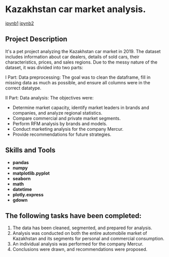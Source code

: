# Kazakhstan car market analysis.
[ipynb1](https://github.com/Santonika/Pet-Projects/blob/main/Kazakhstan%20car%20market/Part%20I%20Kazakhstan%20car%20market%20analysis.%20Data%20preprocessing..ipynb)
[ipynb2](https://github.com/Santonika/Pet-Projects/blob/main/Kazakhstan%20car%20market/Part%20II%20Kazakhstan%20car%20market%20analysis.ipynb)

##  Project Description

It's a pet project analyzing the Kazakhstan car market in 2019. The dataset includes information about car dealers, details of sold cars, their characteristics, prices, and sales regions. Due to the messy nature of the dataset, it was divided into two parts:

I Part: Data preprocessing:
The goal was to clean the dataframe, fill in missing data as much as possible, and ensure all columns were in the correct datatype.

II Part: Data analysis:
The objectives were:

  * Determine market capacity, identify market leaders in brands and companies, and analyze regional statistics.
  * Compare commercial and private market segments.
  * Perform RFM analysis by brands and models.
  * Conduct marketing analysis for the company Mercur.
  * Provide recommendations for future strategies.


## Skills and Tools

- **pandas**
- **numpy**
- **matplotlib.pyplot**
- **seaborn**
- **math**
- **datetime**
- **plotly.express**
- **gdown**


## The following tasks have been completed:

1) The data has been cleaned, segmented, and prepared for analysis.
2) Analysis was conducted on both the entire automobile market of Kazakhstan and its segments for personal and commercial consumption.
3) An individual analysis was performed for the company Mercur.
4) Conclusions were drawn, and recommendations were proposed.
